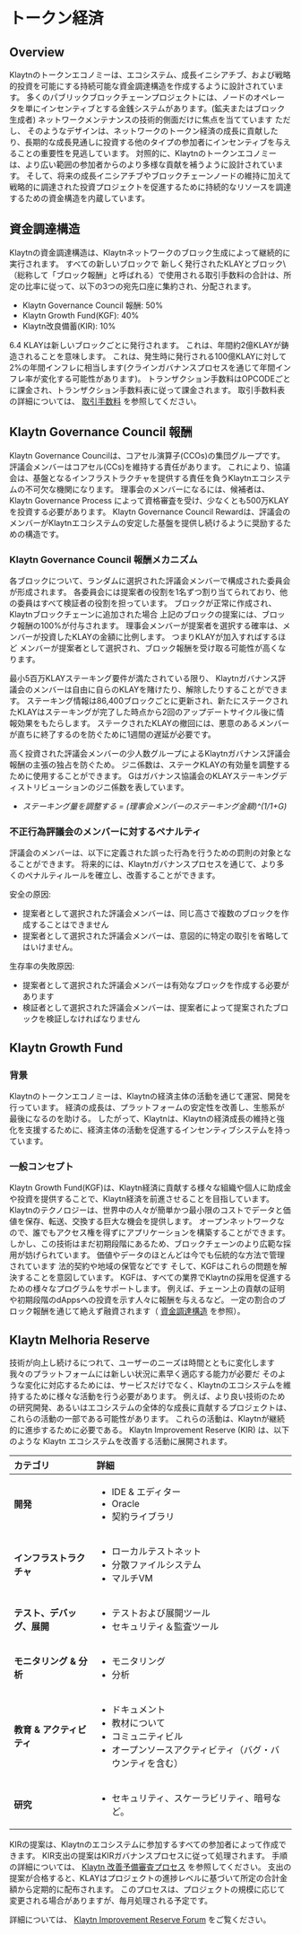 # トークン経済 <a id="token-economy"></a>

## Overview <a id="overview"></a>

Klaytnのトークンエコノミーは、エコシステム、成長イニシアチブ、および戦略的投資を可能にする持続可能な資金調達構造を作成するように設計されています。 多くのパブリックブロックチェーンプロジェクトには、ノードのオペレータを単にインセンティブとする金銭システムがあります。\(鉱夫またはブロック生成者\) ネットワークメンテナンスの技術的側面だけに焦点を当てています ただし、 そのようなデザインは、ネットワークのトークン経済の成長に貢献したり、長期的な成長見通しに投資する他のタイプの参加者にインセンティブを与えることの重要性を見逃しています。 対照的に、Klaytnのトークンエコノミーは、より広い範囲の参加者からのより多様な貢献を補うように設計されています。 そして、将来の成長イニシアチブやブロックチェーンノードの維持に加えて戦略的に調達された投資プロジェクトを促進するために持続的なリソースを調達するための資金構造を内蔵しています。

## 資金調達構造 <a id="funding-structure"></a>

Klaytnの資金調達構造は、Klaytnネットワークのブロック生成によって継続的に実行されます。 すべての新しいブロックで 新しく発行されたKLAYとブロック\（総称して「ブロック報酬」と呼ばれる）で使用される取引手数料の合計は、所定の比率に従って、以下の3つの宛先口座に集約され、分配されます。

* Klaytn Governance Council 報酬: 50%
* Klaytn Growth Fund\(KGF\): 40%
* Klaytn改良備蓄\(KIR\): 10%

6.4 KLAYは新しいブロックごとに発行されます。 これは、年間約2億KLAYが鋳造されることを意味します。 これは、発生時に発行される100億KLAYに対して2%の年間インフレに相当します(クラインガバナンスプロセスを通じて年間インフレ率が変化する可能性があります)。 トランザクション手数料はOPCODEごとに課金され、トランザクション手数料表に従って課金されます。 取引手数料表の詳細については、 [取引手数料](transaction-fees/transaction-fees.md) を参照してください。

## Klaytn Governance Council 報酬 <a id="klaytn-governance-council-reward"></a>

Klaytn Governance Councilは、コアセル演算子\(CCOs\)の集団グループです。 評議会メンバーはコアセル\(CCs\)を維持する責任があります。 これにより、協議会は、基盤となるインフラストラクチャを提供する責任を負うKlaytnエコシステムの不可欠な機関になります。 理事会のメンバーになるには、候補者は、Klaytn Governance Process によって資格審査を受け、少なくとも500万KLAYを投資する必要があります。 Klaytn Governance Council Rewardは、評議会のメンバーがKlaytnエコシステムの安定した基盤を提供し続けるように奨励するための構造です。

### Klaytn Governance Council 報酬メカニズム <a id="klaytn-governance-council-reward-mechanism"></a>

各ブロックについて、ランダムに選択された評議会メンバーで構成された委員会が形成されます。 各委員会には提案者の役割を1名ずつ割り当てられており、他の委員はすべて検証者の役割を担っています。 ブロックが正常に作成され、Klaytnブロックチェーンに追加された場合 上記のブロックの提案には、ブロック報酬の100%が付与されます。 理事会メンバーが提案者を選択する確率は、メンバーが投資したKLAYの金額に比例します。 つまりKLAYが加入すればするほど メンバーが提案者として選択され、ブロック報酬を受け取る可能性が高くなります。

最小5百万KLAYステーキング要件が満たされている限り、 Klaytnガバナンス評議会のメンバーは自由に自らのKLAYを賭けたり、解除したりすることができます。 ステーキング情報は86,400ブロックごとに更新され、新たにステークされたKLAYはステーキングが完了した時点から2回のアップデートサイクル後に情報効果をもたらします。 ステークされたKLAYの撤回には、悪意のあるメンバーが直ちに終了するのを防ぐために1週間の遅延が必要です。

高く投資された評議会メンバーの少人数グループによるKlaytnガバナンス評議会報酬の主張の独占を防ぐため。 ジニ係数は、ステークKLAYの有効量を調整するために使用することができます。 Gはガバナンス協議会のKLAYステーキングディストリビューションのジニ係数を表しています。

* _ステーキング量を調整する = \(理事会メンバーのステーキング金額\)^\(1/1+G\)_


### 不正行為評議会のメンバーに対するペナルティ <a id="penalty-for-misbehaving-council-members"></a>

評議会のメンバーは、以下に定義された誤った行為を行うための罰則の対象となることができます。 将来的には、Klaytnガバナンスプロセスを通じて、より多くのペナルティルールを確立し、改善することができます。

安全の原因:

* 提案者として選択された評議会メンバーは、同じ高さで複数のブロックを作成することはできません
* 提案者として選択された評議会メンバーは、意図的に特定の取引を省略してはいけません。

生存率の失敗原因:

* 提案者として選択された評議会メンバーは有効なブロックを作成する必要があります
* 検証者として選択された評議会メンバーは、提案者によって提案されたブロックを検証しなければなりません

## Klaytn Growth Fund <a id="klaytn-growth-fund"></a>

### 背景

Klaytnのトークンエコノミーは、Klaytnの経済主体の活動を通じて運営、開発を行っています。 経済の成長は、プラットフォームの安定性を改善し、生態系が最後になるのを助ける。 したがって、Klaytnは、Klaytnの経済成長の維持と強化を支援するために、経済主体の活動を促進するインセンティブシステムを持っています。


### 一般コンセプト
Klaytn Growth Fund(KGF)は、Klaytn経済に貢献する様々な組織や個人に助成金や投資を提供することで、Klaytn経済を前進させることを目指しています。 Klaytnのテクノロジーは、世界中の人々が簡単かつ最小限のコストでデータと価値を保存、転送、交換する巨大な機会を提供します。 オープンネットワークなので、誰でもアクセス権を得ずにアプリケーションを構築することができます。 しかし、この技術はまだ初期段階にあるため、ブロックチェーンのより広範な採用が妨げられています。 価値やデータのほとんどは今でも伝統的な方法で管理されています 法的契約や地域の保管などです そして、KGFはこれらの問題を解決することを意図しています。 KGFは、すべての業界でKlaytnの採用を促進するための様々なプログラムをサポートします。 例えば、チェーン上の貢献の証明や初期段階のdAppsへの投資を示す人々に報酬を与えるなど。 一定の割合のブロック報酬を通じて絶えず融資されます（ [資金調達構造](token-economy.md#funding-structure) を参照）。


## Klaytn Melhoria Reserve <a id="klaytn-improvement-reserve"></a>

技術が向上し続けるにつれて、ユーザーのニーズは時間とともに変化します 我々のプラットフォームには新しい状況に素早く適応する能力が必要だ そのような変化に対応するためには、サービスだけでなく、Klaytnのエコシステムを維持するために様々な活動を行う必要があります。 例えば、より良い技術のための研究開発、あるいはエコシステムの全体的な成長に貢献するプロジェクトは、これらの活動の一部である可能性があります。 これらの活動は、Klaytnが継続的に進歩するために必要である。 Klaytn Improvement Reserve (KIR) は、以下のような Klaytn エコシステムを改善する活動に展開されます。



| カテゴリ             | 詳細                                                                                                                                 |
|:---------------- |:---------------------------------------------------------------------------------------------------------------------------------- |
| **開発**           | <ul><li>IDE & エディター</li><li>Oracle</li><li>契約ライブラリ</li>                             |
| **インフラストラクチャ**   | <ul><li>ローカルテストネット</li><li>分散ファイルシステム</li><li>マルチVM</li>                           |
| **テスト、デバッグ、展開**  | <ul><li>テストおよび展開ツール</li><li>セキュリティ＆監査ツール</li>                                                     |
| **モニタリング & 分析**  | <ul><li>モニタリング</li><li>分析</li>                                                     |
| **教育 & アクティビティ** | <ul><li>ドキュメント</li><li>教材について</li><li>コミュニティビル</li><li>オープンソースアクティビティ（バグ・バウンティを含む）</li> |
| **研究**           | <ul><li>セキュリティ、スケーラビリティ、暗号など。</li></ul>                                                                                                         |


KIRの提案は、Klaytnのエコシステムに参加するすべての参加者によって作成できます。 KIR支出の提案はKIRガバナンスプロセスに従って処理されます。 手順の詳細については、 [Klaytn 改善予備審査プロセス](governance.md#klaytn-improvement-reserve-review-process) を参照してください。 支出の提案が合格すると、KLAYはプロジェクトの進捗レベルに基づいて所定の合計金額から定期的に配布されます。 このプロセスは、プロジェクトの規模に応じて変更される場合がありますが、毎月処理される予定です。

詳細については、 [Klaytn Improvement Reserve Forum](https://kir.klaytn.foundation/) をご覧ください。
